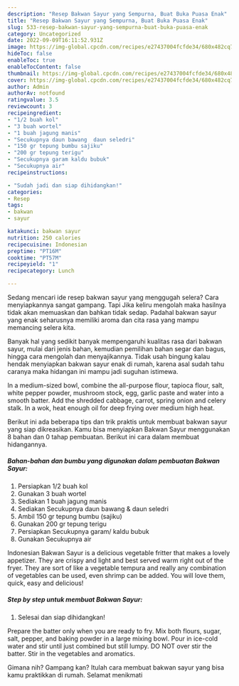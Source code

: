 ```yaml
---
description: "Resep Bakwan Sayur yang Sempurna, Buat Buka Puasa Enak"
title: "Resep Bakwan Sayur yang Sempurna, Buat Buka Puasa Enak"
slug: 533-resep-bakwan-sayur-yang-sempurna-buat-buka-puasa-enak
category: Uncategorized
date: 2022-09-09T16:11:52.931Z
image: https://img-global.cpcdn.com/recipes/e27437004fcfde34/680x482cq70/bakwan-sayur-foto-resep-utama.jpg
hideToc: false
enableToc: true
enableTocContent: false
thumbnail: https://img-global.cpcdn.com/recipes/e27437004fcfde34/680x482cq70/bakwan-sayur-foto-resep-utama.jpg
cover: https://img-global.cpcdn.com/recipes/e27437004fcfde34/680x482cq70/bakwan-sayur-foto-resep-utama.jpg
author: Admin
authorAv: notfound
ratingvalue: 3.5
reviewcount: 3
recipeingredient:
- "1/2 buah kol"
- "3 buah wortel"
- "1 buah jagung manis"
- "Secukupnya daun bawang  daun seledri"
- "150 gr tepung bumbu sajiku"
- "200 gr tepung terigu"
- "Secukupnya garam kaldu bubuk"
- "Secukupnya air"
recipeinstructions:

- "Sudah jadi dan siap dihidangkan!"
categories:
- Resep
tags:
- bakwan
- sayur

katakunci: bakwan sayur 
nutrition: 250 calories
recipecuisine: Indonesian
preptime: "PT16M"
cooktime: "PT57M"
recipeyield: "1"
recipecategory: Lunch

---
```



Sedang mencari ide resep bakwan sayur yang menggugah selera? Cara menyiapkannya sangat gampang. Tapi Jika keliru mengolah maka hasilnya tidak akan memuaskan dan bahkan tidak sedap. Padahal bakwan sayur yang enak seharusnya memiliki aroma dan cita rasa yang mampu memancing selera kita.


Banyak hal yang sedikit banyak mempengaruhi kualitas rasa dari bakwan sayur, mulai dari jenis bahan, kemudian pemilihan bahan segar dan bagus, hingga cara mengolah dan menyajikannya. Tidak usah bingung kalau hendak menyiapkan bakwan sayur enak di rumah, karena asal sudah tahu caranya maka hidangan ini mampu jadi suguhan istimewa.

In a medium-sized bowl, combine the all-purpose flour, tapioca flour, salt, white pepper powder, mushroom stock, egg, garlic paste and water into a smooth batter. Add the shredded cabbage, carrot, spring onion and celery stalk. In a wok, heat enough oil for deep frying over medium high heat.


Berikut ini ada beberapa tips dan trik praktis untuk membuat bakwan sayur yang siap dikreasikan. Kamu bisa menyiapkan Bakwan Sayur menggunakan 8 bahan dan 0 tahap pembuatan. Berikut ini cara dalam membuat hidangannya.

<!--inarticleads1-->

##### Bahan-bahan dan bumbu yang digunakan dalam pembuatan Bakwan Sayur:

1. Persiapkan 1/2 buah kol
1. Gunakan 3 buah wortel
1. Sediakan 1 buah jagung manis
1. Sediakan Secukupnya daun bawang &amp; daun seledri
1. Ambil 150 gr tepung bumbu (sajiku)
1. Gunakan 200 gr tepung terigu
1. Persiapkan Secukupnya garam/ kaldu bubuk
1. Gunakan Secukupnya air


Indonesian Bakwan Sayur is a delicious vegetable fritter that makes a lovely appetizer. They are crispy and light and best served warm right out of the fryer. They are sort of like a vegetable tempura and really any combination of vegetables can be used, even shrimp can be added. You will love them, quick, easy and delicious! 

<!--inarticleads2-->

##### Step by step untuk membuat Bakwan Sayur:


1. Selesai dan siap dihidangkan!

Prepare the batter only when you are ready to fry. Mix both flours, sugar, salt, pepper, and baking powder in a large mixing bowl. Pour in ice-cold water and stir until just combined but still lumpy. DO NOT over stir the batter. Stir in the vegetables and aromatics. 

Gimana nih? Gampang kan? Itulah cara membuat bakwan sayur yang bisa kamu praktikkan di rumah. Selamat menikmati
